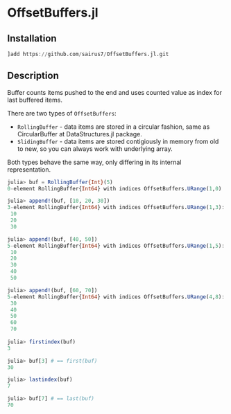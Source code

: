 # OffsetBuffers.jl

## Installation
```julia
]add https://github.com/sairus7/OffsetBuffers.jl.git
```

## Description
Buffer counts items pushed to the end and uses counted value as index for last buffered items.

There are two types of `OffsetBuffers`:
- `RollingBuffer` - data items are stored in a circular fashion, same as CircularBuffer at DataStructures.jl package.
- `SlidingBuffer` - data items are stored contigiously in memory from old to new, so you can always work with underlying array.

Both types behave the same way, only differing in its internal representation.

```julia
julia> buf = RollingBuffer{Int}(5)
0-element RollingBuffer{Int64} with indices OffsetBuffers.URange(1,0)

julia> append!(buf, [10, 20, 30])
3-element RollingBuffer{Int64} with indices OffsetBuffers.URange(1,3):
 10
 20
 30

julia> append!(buf, [40, 50])
5-element RollingBuffer{Int64} with indices OffsetBuffers.URange(1,5):
 10
 20
 30
 40
 50

julia> append!(buf, [60, 70])
5-element RollingBuffer{Int64} with indices OffsetBuffers.URange(4,8):
 30
 40
 50
 60
 70
 
julia> firstindex(buf)
3

julia> buf[3] # == first(buf)
30

julia> lastindex(buf)
7

julia> buf[7] # == last(buf)
70

```
